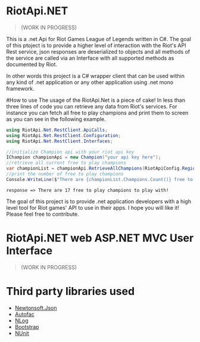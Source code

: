 # RiotApi.NET
> (WORK IN PROGRESS)


This is a .net Api for Riot Games League of Legends written in C#. The goal of this ptoject is to provide a higher 
level of interaction with the Riot's API Rest service, json responses are deserialized to objects and all methods of the
service are called via an Interface with all supported methods as documented by Riot.

In other words this project is a C# wrapper client that can be used within any kind of .net application or any other application using .net mono framework.

#How to use
The usage of the RiotApi.Net is a piece of cake! In less than three lines of code you can retrieve any data
from Riot's services. 
For instance you can fetch all free to play champions and print them to screen as you can see in the following example.

```cs
using RiotApi.Net.RestClient.ApiCalls;
using RiotApi.Net.RestClient.Configuration;
using RiotApi.Net.RestClient.Interfaces;

//initialize Champion api with your riot api key
IChampion championApi = new Champion("your api key here");
//retrieve all current free to play champions
var championList = championApi.RetrieveAllChampions(RiotApiConfig.Regions.NA, freeToPlay:true);
//print the number of free to play champions
Console.WriteLine($"There are {championList.Champions.Count()} free to play champions to play with!");
```

```
response => There are 17 free to play champions to play with!
```

The goal of this project is to provide .net application developers with a high level tool for Riot games' API 
to use in their apps. I hope you will like it! Please feel free to contribute.

# RiotApi.NET web ASP.NET MVC User Interface 
> (WORK IN PROGRESS)

# Third party libraries used
* [Newtonsoft.Json](http://www.newtonsoft.com/json)
* [Autofac](http://autofac.org/)
* [NLog](http://nlog-project.org/)
* [Bootstrap](http://getbootstrap.com/)
* [NUnit](http://www.nunit.org/)
